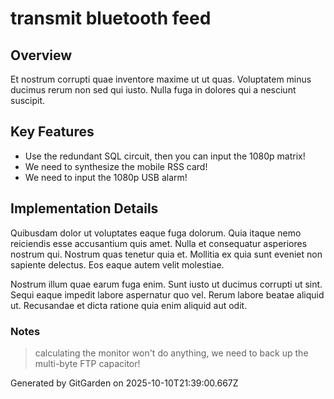 # transmit bluetooth feed

## Overview
Et nostrum corrupti quae inventore maxime ut ut quas. Voluptatem minus ducimus rerum non sed qui iusto. Nulla fuga in dolores qui a nesciunt suscipit.

## Key Features
- Use the redundant SQL circuit, then you can input the 1080p matrix!
- We need to synthesize the mobile RSS card!
- We need to input the 1080p USB alarm!

## Implementation Details
Quibusdam dolor ut voluptates eaque fuga dolorum. Quia itaque nemo reiciendis esse accusantium quis amet. Nulla et consequatur asperiores nostrum qui. Nostrum quas tenetur quia et. Mollitia ex quia sunt eveniet non sapiente delectus. Eos eaque autem velit molestiae.
 Nostrum illum quae earum fuga enim. Sunt iusto ut ducimus corrupti ut sint. Sequi eaque impedit labore aspernatur quo vel. Rerum labore beatae aliquid ut. Recusandae et dicta ratione quia enim aliquid aut odit.

### Notes
> calculating the monitor won't do anything, we need to back up the multi-byte FTP capacitor!

Generated by GitGarden on 2025-10-10T21:39:00.667Z